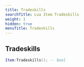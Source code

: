 ```yaml
---
title: Tradeskills
searchTitle: Lua Item Tradeskills
weight: 1
hidden: true
menuTitle: Tradeskills
---
```

## Tradeskills
```lua
Item:Tradeskills(); -- bool
```